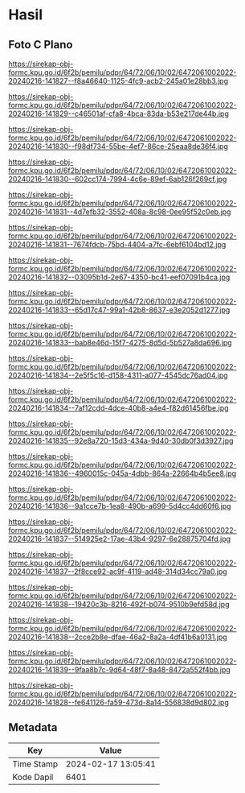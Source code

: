 # Hasil

## Foto C Plano

https://sirekap-obj-formc.kpu.go.id/6f2b/pemilu/pdpr/64/72/06/10/02/6472061002022-20240216-141827--f8a46640-1125-4fc9-acb2-245a01e28bb3.jpg

https://sirekap-obj-formc.kpu.go.id/6f2b/pemilu/pdpr/64/72/06/10/02/6472061002022-20240216-141829--c46501af-cfa8-4bca-83da-b53e217de44b.jpg

https://sirekap-obj-formc.kpu.go.id/6f2b/pemilu/pdpr/64/72/06/10/02/6472061002022-20240216-141830--f98df734-55be-4ef7-86ce-25eaa8de36f4.jpg

https://sirekap-obj-formc.kpu.go.id/6f2b/pemilu/pdpr/64/72/06/10/02/6472061002022-20240216-141830--602cc174-7994-4c6e-89ef-6ab126f269cf.jpg

https://sirekap-obj-formc.kpu.go.id/6f2b/pemilu/pdpr/64/72/06/10/02/6472061002022-20240216-141831--4d7efb32-3552-408a-8c98-0ee95f52c0eb.jpg

https://sirekap-obj-formc.kpu.go.id/6f2b/pemilu/pdpr/64/72/06/10/02/6472061002022-20240216-141831--7674fdcb-75bd-4404-a7fc-6ebf6104bd12.jpg

https://sirekap-obj-formc.kpu.go.id/6f2b/pemilu/pdpr/64/72/06/10/02/6472061002022-20240216-141832--03095b1d-2e67-4350-bc41-eef07091b4ca.jpg

https://sirekap-obj-formc.kpu.go.id/6f2b/pemilu/pdpr/64/72/06/10/02/6472061002022-20240216-141833--65d17c47-99a1-42b8-8637-e3e2052d1277.jpg

https://sirekap-obj-formc.kpu.go.id/6f2b/pemilu/pdpr/64/72/06/10/02/6472061002022-20240216-141833--bab8e46d-15f7-4275-8d5d-5b527a8da696.jpg

https://sirekap-obj-formc.kpu.go.id/6f2b/pemilu/pdpr/64/72/06/10/02/6472061002022-20240216-141834--2e5f5c16-d158-4311-a077-4545dc76ad04.jpg

https://sirekap-obj-formc.kpu.go.id/6f2b/pemilu/pdpr/64/72/06/10/02/6472061002022-20240216-141834--7af12cdd-4dce-40b8-a4e4-f82d61456fbe.jpg

https://sirekap-obj-formc.kpu.go.id/6f2b/pemilu/pdpr/64/72/06/10/02/6472061002022-20240216-141835--92e8a720-15d3-434a-9d40-30db0f3d3927.jpg

https://sirekap-obj-formc.kpu.go.id/6f2b/pemilu/pdpr/64/72/06/10/02/6472061002022-20240216-141836--4960015c-045a-4dbb-864a-22664b4b5ee8.jpg

https://sirekap-obj-formc.kpu.go.id/6f2b/pemilu/pdpr/64/72/06/10/02/6472061002022-20240216-141836--9a1cce7b-1ea8-490b-a699-5d4cc4dd60f6.jpg

https://sirekap-obj-formc.kpu.go.id/6f2b/pemilu/pdpr/64/72/06/10/02/6472061002022-20240216-141837--514925e2-17ae-43b4-9297-6e28875704fd.jpg

https://sirekap-obj-formc.kpu.go.id/6f2b/pemilu/pdpr/64/72/06/10/02/6472061002022-20240216-141837--2f8cce92-ac9f-4119-ad48-314d34cc79a0.jpg

https://sirekap-obj-formc.kpu.go.id/6f2b/pemilu/pdpr/64/72/06/10/02/6472061002022-20240216-141838--19420c3b-8216-492f-b074-9510b9efd58d.jpg

https://sirekap-obj-formc.kpu.go.id/6f2b/pemilu/pdpr/64/72/06/10/02/6472061002022-20240216-141838--2cce2b8e-dfae-46a2-8a2a-4df41b6a0131.jpg

https://sirekap-obj-formc.kpu.go.id/6f2b/pemilu/pdpr/64/72/06/10/02/6472061002022-20240216-141839--9faa8b7c-9d64-48f7-8a48-8472a552f4bb.jpg

https://sirekap-obj-formc.kpu.go.id/6f2b/pemilu/pdpr/64/72/06/10/02/6472061002022-20240216-141828--fe641126-fa59-473d-8a14-556838d9d802.jpg


## Metadata

| Key        | Value               |
| ---------- | ------------------- |
| Time Stamp | 2024-02-17 13:05:41 |
| Kode Dapil | 6401                |



